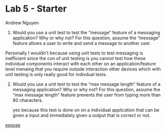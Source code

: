 # Lab 5 - Starter
Andrew Nguyen



1) Would you use a unit test to test the “message” feature of a messaging application? Why or why not? For this question, assume the “message” feature allows a user to write and send a message to another user.

Personally I wouldn't because using unit tests to test messaging is inefficient since the con of unit testing is you cannot test how these individual components interact with each other on an application/feature level menaing that you require outside interaction other devices which with unit testing is only really good for indivdual tests.

2) Would you use a unit test to test the “max message length” feature of a messaging application? Why or why not? For this question, assume the “max message length” feature prevents the user from typing more than 80 characters.

   yes because this test is done on on a individual application that can be given a input and immediately given a output that is correct or not.




[expose](https://andrewphanguyen.github.io/Lab5_Starter/expose.html)
